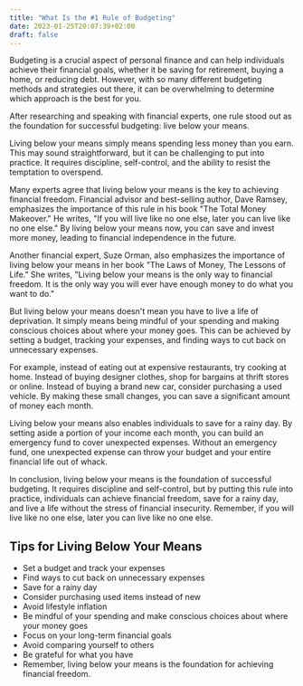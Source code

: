 ```yaml
---
title: "What Is the #1 Rule of Budgeting"
date: 2023-01-25T20:07:39+02:00
draft: false
---
```


Budgeting is a crucial aspect of personal finance and can help individuals achieve their financial goals, whether it be saving for retirement, buying a home, or reducing debt. However, with so many different budgeting methods and strategies out there, it can be overwhelming to determine which approach is the best for you.

After researching and speaking with financial experts, one rule stood out as the foundation for successful budgeting: live below your means.

Living below your means simply means spending less money than you earn. This may sound straightforward, but it can be challenging to put into practice. It requires discipline, self-control, and the ability to resist the temptation to overspend.

Many experts agree that living below your means is the key to achieving financial freedom. Financial advisor and best-selling author, Dave Ramsey, emphasizes the importance of this rule in his book "The Total Money Makeover." He writes, "If you will live like no one else, later you can live like no one else." By living below your means now, you can save and invest more money, leading to financial independence in the future.

Another financial expert, Suze Orman, also emphasizes the importance of living below your means in her book "The Laws of Money, The Lessons of Life." She writes, "Living below your means is the only way to financial freedom. It is the only way you will ever have enough money to do what you want to do."

But living below your means doesn't mean you have to live a life of deprivation. It simply means being mindful of your spending and making conscious choices about where your money goes. This can be achieved by setting a budget, tracking your expenses, and finding ways to cut back on unnecessary expenses.

For example, instead of eating out at expensive restaurants, try cooking at home. Instead of buying designer clothes, shop for bargains at thrift stores or online. Instead of buying a brand new car, consider purchasing a used vehicle. By making these small changes, you can save a significant amount of money each month.

Living below your means also enables individuals to save for a rainy day. By setting aside a portion of your income each month, you can build an emergency fund to cover unexpected expenses. Without an emergency fund, one unexpected expense can throw your budget and your entire financial life out of whack.

In conclusion, living below your means is the foundation of successful budgeting. It requires discipline and self-control, but by putting this rule into practice, individuals can achieve financial freedom, save for a rainy day, and live a life without the stress of financial insecurity. Remember, if you will live like no one else, later you can live like no one else.

## Tips for Living Below Your Means

- Set a budget and track your expenses
- Find ways to cut back on unnecessary expenses
- Save for a rainy day
- Consider purchasing used items instead of new
- Avoid lifestyle inflation
- Be mindful of your spending and make conscious choices about where your money goes
- Focus on your long-term financial goals
- Avoid comparing yourself to others
- Be grateful for what you have
- Remember, living below your means is the foundation for achieving financial freedom.


